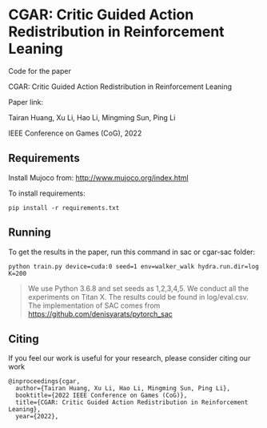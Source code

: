 # CGAR: Critic Guided Action Redistribution in Reinforcement Leaning

Code for the paper

CGAR: Critic Guided Action Redistribution in Reinforcement Leaning

Paper link:

Tairan Huang, Xu Li, Hao Li, Mingming Sun, Ping Li

IEEE Conference on Games (CoG), 2022

## Requirements
Install Mujoco from: http://www.mujoco.org/index.html

To install requirements:

```setup
pip install -r requirements.txt
```

## Running

To get the results in the paper, run this command in sac or cgar-sac folder:

```train
python train.py device=cuda:0 seed=1 env=walker_walk hydra.run.dir=log K=200
```

>We use Python 3.6.8 and set seeds as 1,2,3,4,5. We conduct all the experiments on Titan X. The results could be found in log/eval.csv.
>The implementation of SAC comes from https://github.com/denisyarats/pytorch_sac

## Citing

If you feel our work is useful for your research, please consider citing our work

```
@inproceedings{cgar,
  author={Tairan Huang, Xu Li, Hao Li, Mingming Sun, Ping Li},
  booktitle={2022 IEEE Conference on Games (CoG)}, 
  title={CGAR: Critic Guided Action Redistribution in Reinforcement Leaning}, 
  year={2022},
```
